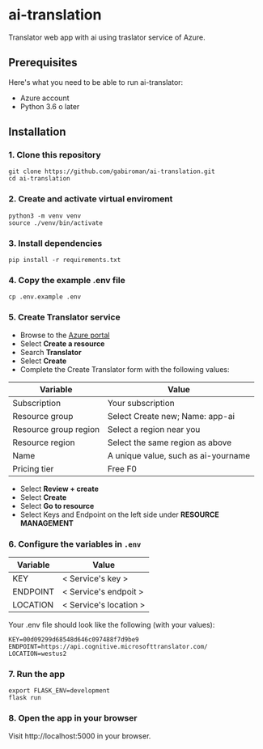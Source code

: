 # ai-translation
Translator web app with ai using traslator service of Azure.

## Prerequisites
Here's what you need to be able to run ai-translator:
- Azure account
- Python 3.6 o later

## Installation

### 1. Clone this repository
```shell
git clone https://github.com/gabiroman/ai-translation.git
cd ai-translation
```

### 2. Create and activate virtual enviroment
```shell
python3 -m venv venv
source ./venv/bin/activate
```

### 3. Install dependencies
```shell
pip install -r requirements.txt
```

### 4. Copy the example .env file
```shell
cp .env.example .env
```

### 5. Create Translator service
- Browse to the <a href="https://portal.azure.com/">Azure portal</a>
- Select **Create a resource**
- Search **Translator**
- Select **Create**
- Complete the Create Translator form with the following values:

| Variable | Value |
|---|---|
|Subscription|Your subscription|
|Resource group|Select Create new; Name: app-ai|
|Resource group region|Select a region near you|
|Resource region|Select the same region as above|
|Name|A unique value, such as ai-yourname|
|Pricing tier|Free F0|

- Select **Review + create**
- Select **Create**
- Select **Go to resource**
- Select Keys and Endpoint on the left side under **RESOURCE MANAGEMENT**

### 6. Configure the variables in `.env`
| Variable | Value |
|---|---|
| KEY | < Service's key > |
| ENDPOINT | < Service's endpoit > |
| LOCATION  | < Service's location > |

Your .env file should look like the following (with your values):
```shell
KEY=00d09299d68548d646c097488f7d9be9
ENDPOINT=https://api.cognitive.microsofttranslator.com/
LOCATION=westus2
```

### 7. Run the app
```shell
export FLASK_ENV=development
flask run
```

### 8. Open the app in your browser
Visit http://localhost:5000 in your browser.

